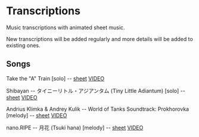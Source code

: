 # Transcriptions

Music transcriptions with animated sheet music.

New transcriptions will be added regularly and more details will be added to existing ones.

## Songs

Take the "A" Train [solo] -- [sheet](http://transcriptions-host.s3-website.eu-central-1.amazonaws.com/take-the-a-train.pdf) [VIDEO](http://transcriptions-host.s3-website.eu-central-1.amazonaws.com/take-the-a-train.mp4)

Shibayan -- タイニーリトル・アジアンタム (Tiny Little Adiantum) [solo] -- [sheet](http://transcriptions-host.s3-website.eu-central-1.amazonaws.com/tiny-little-adiantum.pdf) [VIDEO](http://transcriptions-host.s3-website.eu-central-1.amazonaws.com/tiny-little-adiantum.mp4)

Andrius Klimka & Andrey Kulik -- World of Tanks Soundtrack: Prokhorovka [melody] -- [sheet](http://transcriptions-host.s3-website.eu-central-1.amazonaws.com/prokhorovka-soundtrack.pdf) [VIDEO](http://transcriptions-host.s3-website.eu-central-1.amazonaws.com/prokhorovka-soundtrack.mp4)

nano.RIPE -- 月花 (Tsuki hana) [melody] -- [sheet](http://transcriptions-host.s3-website.eu-central-1.amazonaws.com/tsuki-hana.pdf) [VIDEO](http://transcriptions-host.s3-website.eu-central-1.amazonaws.com/tsuki-hana.mp4)
